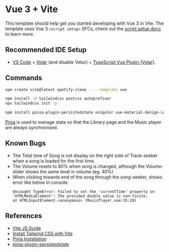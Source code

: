 # Vue 3 + Vite

This template should help get you started developing with Vue 3 in Vite. The template uses Vue 3 `<script setup>` SFCs, check out the [script setup docs](https://v3.vuejs.org/api/sfc-script-setup.html#sfc-script-setup) to learn more.

## Recommended IDE Setup

- [VS Code](https://code.visualstudio.com/) + [Volar](https://marketplace.visualstudio.com/items?itemName=Vue.volar) (and disable Vetur) + [TypeScript Vue Plugin (Volar)](https://marketplace.visualstudio.com/items?itemName=Vue.vscode-typescript-vue-plugin).


## Commands

```bash
npm create vite@latest spotify-clone -- --template vue
```

```bash
npm install -D tailwindcss postcss autoprefixer
npx tailwindcss init -p
```

```bash
npm install pinia-plugin-persistedstate uniqolor vue-material-design-icons
```

[Pinia](https://youtu.be/ZzuqwqP1wAQ?t=1855) is used to manage state so that the Library page and the Music player are always synchronised.

## Known Bugs

- The Total time of Song is not display on the right side of Track-seeker when a song is loaded for the first time.
- The Volume resets to 80% when song is changed, although the Volume-slider shows the same level in volume (eg. 40%)
- When clicking towards end of the song through the song-seeker, shows error like below in console.
    ```console
    Uncaught TypeError: Failed to set the 'currentTime' property on 'HTMLMediaElement': The provided double value is non-finite.
    at HTMLInputElement.<anonymous> (MusicPlayer.vue:35:28)
    ```

## References

- [Vite JS Guide](https://vitejs.dev/guide/#scaffolding-your-first-vite-project)
- [Install Tailwind CSS with Vite](https://tailwindcss.com/docs/guides/vite#vue)
- [Pinia Installation](https://pinia.vuejs.org/getting-started.html)
- [pinia-plugin-persistedstate](https://www.npmjs.com/package/pinia-plugin-persistedstate)